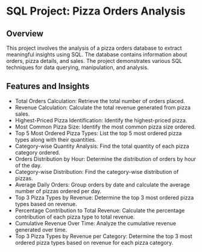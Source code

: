 # SQL Project: Pizza Orders Analysis
## Overview
This project involves the analysis of a pizza orders database to extract meaningful insights using SQL. The database contains information about orders, pizza details, and sales. The project demonstrates various SQL techniques for data querying, manipulation, and analysis.

## Features and Insights 
- Total Orders Calculation: Retrieve the total number of orders placed.
- Revenue Calculation: Calculate the total revenue generated from pizza sales.
- Highest-Priced Pizza Identification: Identify the highest-priced pizza.
- Most Common Pizza Size: Identify the most common pizza size ordered.
- Top 5 Most Ordered Pizza Types: List the top 5 most ordered pizza types along with their quantities.
- Category-wise Quantity Analysis: Find the total quantity of each pizza category ordered.
- Orders Distribution by Hour: Determine the distribution of orders by hour of the day.
- Category-wise Distribution: Find the category-wise distribution of pizzas.
- Average Daily Orders: Group orders by date and calculate the average number of pizzas ordered per day.
- Top 3 Pizza Types by Revenue: Determine the top 3 most ordered pizza types based on revenue.
- Percentage Contribution to Total Revenue: Calculate the percentage contribution of each pizza type to total revenue.
- Cumulative Revenue Over Time: Analyze the cumulative revenue generated over time.
- Top 3 Pizza Types by Revenue per Category: Determine the top 3 most ordered pizza types based on revenue for each pizza category.
